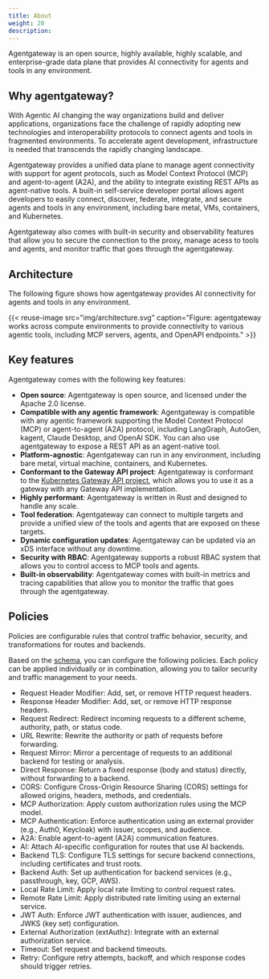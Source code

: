 ```yaml
---
title: About
weight: 20
description:
---
```


Agentgateway is an open source, highly available, highly scalable, and enterprise-grade data plane that provides AI connectivity for agents and tools in any environment. 

## Why agentgateway?

With Agentic AI changing the way organizations build and deliver applications, organizations face the challenge of rapidly adopting new technologies and interoperability protocols to connect agents and tools in fragmented environments. To accelerate agent development, infrastructure is needed that transcends the rapidly changing landscape.  

Agentgateway provides a unified data plane to manage agent connectivity with support for agent protocols, such as Model Context Protocol (MCP) and agent-to-agent (A2A), and the ability to integrate existing REST APIs as agent-native tools. A built-in self-service developer portal allows agent developers to easily connect, discover, federate, integrate, and secure agents and tools in any environment, including bare metal, VMs, containers, and Kubernetes. 

Agentgateway also comes with built-in security and observability features that allow you to secure the connection to the proxy, manage acess to tools and agents, and monitor traffic that goes through the agentgateway. 

## Architecture

The following figure shows how agentgateway provides AI connectivity for agents and tools in any environment.

{{< reuse-image src="img/architecture.svg" caption="Figure: agentgateway works across compute environments to provide connectivity to various agentic tools, including MCP servers, agents, and OpenAPI endpoints." >}}


## Key features

Agentgateway comes with the following key features: 

* **Open source**: Agentgateway is open source, and licensed under the Apache 2.0 license. 
* **Compatible with any agentic framework**: Agentgateway is compatible with any agentic framework supporting the Model Context Protocol (MCP) or agent-to-agent (A2A) protocol, including LangGraph, AutoGen, kagent, Claude Desktop, and OpenAI SDK. You can also use agentgateway to expose a REST API as an agent-native tool. 
* **Platform-agnostic**: Agentgateway can run in any environment, including bare metal, virtual machine, containers, and Kubernetes. 
* **Conformant to the Gateway API project**: Agentgateway is conformant to the [Kubernetes Gateway API project](https://gateway-api.sigs.k8s.io/implementations/#agent-gateway-with-kgateway), which allows you to use it as a gateway with any Gateway API implementation.
* **Highly performant**: Agentgateway is written in Rust and designed to handle any scale. 
* **Tool federation**: Agentgateway can connect to multiple targets and provide a unified view of the tools and agents that are exposed on these targets. 
* **Dynamic configuration updates**: Agentgateway can be updated via an xDS interface without any downtime. 
* **Security with RBAC**: Agentgateway supports a robust RBAC system that allows you to control access to MCP tools and agents. 
* **Built-in observability**: Agentgateway comes with built-in metrics and tracing capabilities that allow you to monitor the traffic that goes through the agentgateway.

## Policies

Policies are configurable rules that control traffic behavior, security, and transformations for routes and backends.

Based on the [schema](https://github.com/agentgateway/agentgateway/blob/main/schema/local.json), you can configure the following policies. Each policy can be applied individually or in combination, allowing you to tailor security and traffic management to your needs.

* Request Header Modifier: Add, set, or remove HTTP request headers.
* Response Header Modifier: Add, set, or remove HTTP response headers.
* Request Redirect: Redirect incoming requests to a different scheme, authority, path, or status code.
* URL Rewrite: Rewrite the authority or path of requests before forwarding.
* Request Mirror: Mirror a percentage of requests to an additional backend for testing or analysis.
* Direct Response: Return a fixed response (body and status) directly, without forwarding to a backend.
* CORS: Configure Cross-Origin Resource Sharing (CORS) settings for allowed origins, headers, methods, and credentials.
* MCP Authorization: Apply custom authorization rules using the MCP model.
* MCP Authentication: Enforce authentication using an external provider (e.g., Auth0, Keycloak) with issuer, scopes, and audience.
* A2A: Enable agent-to-agent (A2A) communication features.
* AI: Attach AI-specific configuration for routes that use AI backends.
* Backend TLS: Configure TLS settings for secure backend connections, including certificates and trust roots.
* Backend Auth: Set up authentication for backend services (e.g., passthrough, key, GCP, AWS).
* Local Rate Limit: Apply local rate limiting to control request rates.
* Remote Rate Limit: Apply distributed rate limiting using an external service.
* JWT Auth: Enforce JWT authentication with issuer, audiences, and JWKS (key set) configuration.
* External Authorization (extAuthz): Integrate with an external authorization service.
* Timeout: Set request and backend timeouts.
* Retry: Configure retry attempts, backoff, and which response codes should trigger retries.
